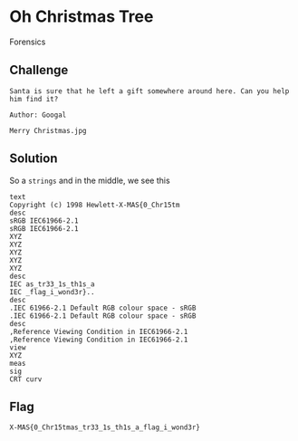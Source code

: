 # Oh Christmas Tree
Forensics

## Challenge 

	Santa is sure that he left a gift somewhere around here. Can you help him find it?

	Author: Googal

	Merry Christmas.jpg

## Solution

So a `strings` and in the middle, we see this

	text
	Copyright (c) 1998 Hewlett-X-MAS{0_Chr15tm
	desc
	sRGB IEC61966-2.1
	sRGB IEC61966-2.1
	XYZ 
	XYZ 
	XYZ 
	XYZ 
	XYZ 
	desc
	IEC as_tr33_1s_th1s_a
	IEC _flag_i_wond3r}..
	desc
	.IEC 61966-2.1 Default RGB colour space - sRGB
	.IEC 61966-2.1 Default RGB colour space - sRGB
	desc
	,Reference Viewing Condition in IEC61966-2.1
	,Reference Viewing Condition in IEC61966-2.1
	view
	XYZ 
	meas
	sig 
	CRT curv

## Flag

	X-MAS{0_Chr15tmas_tr33_1s_th1s_a_flag_i_wond3r}
